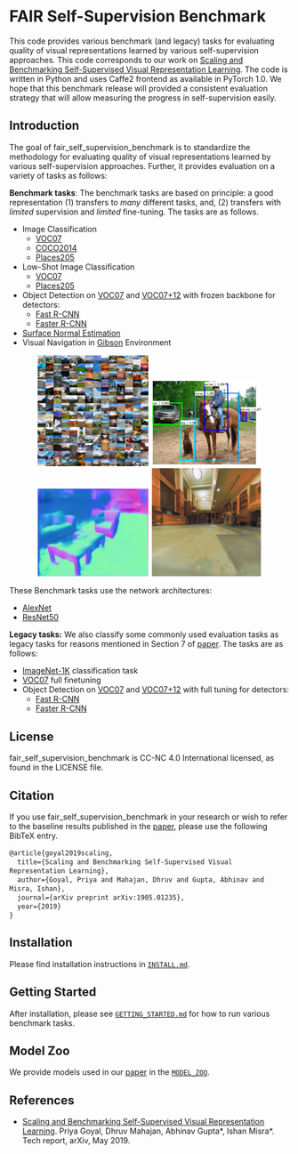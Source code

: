 # FAIR Self-Supervision Benchmark

This code provides various benchmark (and legacy) tasks for evaluating quality
of visual representations learned by various self-supervision approaches. This code corresponds to our work on [Scaling and Benchmarking Self-Supervised Visual Representation Learning](https://arxiv.org/abs/1905.01235). The code is written in
Python and uses Caffe2 frontend as available in PyTorch 1.0. We hope that this
benchmark release will provided a consistent evaluation strategy that will allow
measuring the progress in self-supervision easily.

## Introduction
The goal of fair_self_supervision_benchmark is to standardize the methodology for evaluating quality of visual representations learned by various self-supervision approaches. Further, it provides evaluation on a variety of tasks as follows:

**Benchmark tasks**: The benchmark tasks are based on principle: a good representation (1) transfers to *many* different tasks, and, (2) transfers with *limited* supervision and *limited* fine-tuning. The tasks are as follows.
- Image Classification
  - [VOC07](http://host.robots.ox.ac.uk/pascal/VOC/pubs/everingham10.pdf)
  - [COCO2014](https://arxiv.org/abs/1405.0312)
  - [Places205](http://places.csail.mit.edu/places_NIPS14.pdf)
- Low-Shot Image Classification
  - [VOC07](http://host.robots.ox.ac.uk/pascal/VOC/pubs/everingham10.pdf)
  - [Places205](http://places.csail.mit.edu/places_NIPS14.pdf)
- Object Detection on [VOC07](http://host.robots.ox.ac.uk/pascal/VOC/pubs/everingham10.pdf) and [VOC07+12](http://host.robots.ox.ac.uk/pascal/VOC/pubs/everingham10.pdf) with frozen backbone for detectors:
  - [Fast R-CNN](https://arxiv.org/abs/1504.08083)
  - [Faster R-CNN](https://arxiv.org/abs/1506.01497)
- [Surface Normal Estimation](https://web.eecs.umich.edu/~fouhey/2013/3dp/index.html)
- Visual Navigation in [Gibson](https://arxiv.org/abs/1808.10654) Environment

<p align="center">
  <img src="demo/img-cls.png" alt="Image Classification" title="Image Classification" width="200" />
  <img src="demo/obj-detection.png" alt="Object Detection" title="Object Detection" width="200" />
  <img src="demo/surface-normal.png" alt="Surface Normal Estimation" title="Surface Normal Estimation" width="200" />
  <img src="demo/visual-navigation.png" alt="Visual Navigation" title="Visual Navigation" width="200" />
</p>

These Benchmark tasks use the network architectures:

- [AlexNet](https://papers.nips.cc/paper/4824-imagenet-classification-with-deep-convolutional-neural-networks.pdf)
- [ResNet50](https://arxiv.org/abs/1512.03385)

**Legacy tasks:** We also classify some commonly used evaluation tasks as legacy tasks for reasons mentioned in Section 7 of [paper](https://arxiv.org/abs/1905.01235). The tasks are as follows:

- [ImageNet-1K](http://www.image-net.org/papers/imagenet_cvpr09.pdf) classification task
- [VOC07](http://host.robots.ox.ac.uk/pascal/VOC/pubs/everingham10.pdf) full finetuning
- Object Detection on [VOC07](http://host.robots.ox.ac.uk/pascal/VOC/pubs/everingham10.pdf) and [VOC07+12](http://host.robots.ox.ac.uk/pascal/VOC/pubs/everingham10.pdf) with full tuning for detectors:
  - [Fast R-CNN](https://arxiv.org/abs/1504.08083)
  - [Faster R-CNN](https://arxiv.org/abs/1506.01497)


## License

fair_self_supervision_benchmark is CC-NC 4.0 International licensed, as found in the LICENSE file.

## Citation

If you use fair_self_supervision_benchmark in your research or wish to refer to the baseline results published in the [paper](https://arxiv.org/abs/1905.01235), please use the following BibTeX entry.

```
@article{goyal2019scaling,
  title={Scaling and Benchmarking Self-Supervised Visual Representation Learning},
  author={Goyal, Priya and Mahajan, Dhruv and Gupta, Abhinav and Misra, Ishan},
  journal={arXiv preprint arXiv:1905.01235},
  year={2019}
}
```

## Installation

Please find installation instructions in [`INSTALL.md`](INSTALL.md).

## Getting Started

After installation, please see [`GETTING_STARTED.md`](GETTING_STARTED.md) for how to run various benchmark tasks.

## Model Zoo

We provide models used in our [paper](https://arxiv.org/abs/1905.01235) in the [`MODEL_ZOO`](MODEL_ZOO.md).

## References

- [Scaling and Benchmarking Self-Supervised Visual Representation Learning](https://arxiv.org/abs/1905.01235). Priya Goyal, Dhruv Mahajan, Abhinav Gupta*, Ishan Misra*. Tech report, arXiv, May 2019.
